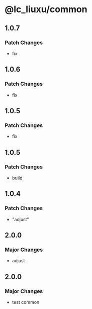 # @lc_liuxu/common

## 1.0.7

### Patch Changes

- fix

## 1.0.6

### Patch Changes

- fix

## 1.0.5

### Patch Changes

- fix

## 1.0.5

### Patch Changes

- build

## 1.0.4

### Patch Changes

- "adjust"

## 2.0.0

### Major Changes

- adjust

## 2.0.0

### Major Changes

- test common
